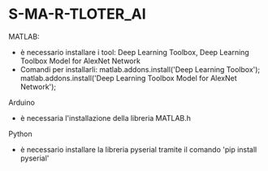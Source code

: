 # S-MA-R-TLOTER_AI
MATLAB:
 - è necessario installare i tool: Deep Learning Toolbox, Deep Learning Toolbox Model for AlexNet Network
 - Comandi per installarli: matlab.addons.install('Deep Learning Toolbox');   matlab.addons.install('Deep Learning Toolbox Model for AlexNet Network');

Arduino
 - è necessaria l'installazione della libreria MATLAB.h

Python
 - è necessario installare la libreria pyserial tramite il comando 'pip install pyserial'
